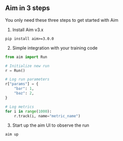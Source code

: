 ## Aim in 3 steps

You only need these three steps to get started with Aim

1. Install Aim v3.x

```shell
pip install aim>=3.0.0
```

2. Simple integration with your training code

```python
from aim import Run

# Initialize new run
r = Run()

# Log run parameters
r["params"] = {
    "bar": 1,
    "baz": 2,
}

# Log metrics
for i in range(1000):
    r.track(i, name="metric_name")


```

3. Start up the aim UI to observe the run

```shell
aim up

```
